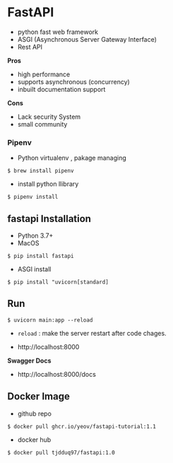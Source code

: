# FastAPI
- python fast web framework 
- ASGI (Asynchronous Server Gateway Interface)
- Rest API


**Pros**
- high performance
- supports asynchronous (concurrency)
- inbuilt documentation support


**Cons**
- Lack security System
- small community

### Pipenv
- Python virtualenv , pakage managing

```
$ brew install pipenv
```

- install python llibrary
```
$ pipenv install
```


## fastapi Installation 
- Python 3.7+
- MacOS

```
$ pip install fastapi
```

- ASGI install
```
$ pip install "uvicorn[standard]
```



## Run
```
$ uvicorn main:app --reload
```
- ```reload``` :  make the server restart after code chages.

- http://localhost:8000 

**Swagger Docs**
- http://localhost:8000/docs



## Docker Image
- github repo
```
$ docker pull ghcr.io/yeov/fastapi-tutorial:1.1
```

- docker hub
```
$ docker pull tjdduq97/fastapi:1.0
```
